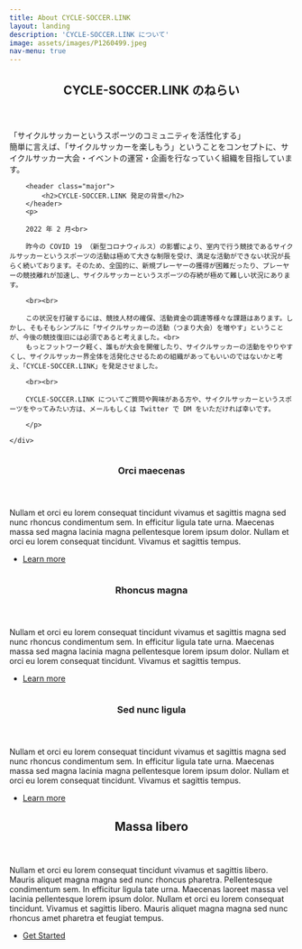 ```yaml
---
title: About CYCLE-SOCCER.LINK
layout: landing
description: 'CYCLE-SOCCER.LINK について'
image: assets/images/P1260499.jpeg
nav-menu: true
---
```


<!-- Main -->
<div id="main">

<!-- One -->
<section id="one">
	<div class="inner">
		<header class="major">
			<h2>CYCLE-SOCCER.LINK のねらい</h2>
		</header>
		<p>
		「サイクルサッカーというスポーツのコミュニティを活性化する」<br>
		簡単に言えば、「サイクルサッカーを楽しもう」ということをコンセプトに、サイクルサッカー大会・イベントの運営・企画を行なっていく組織を目指しています。
		</p>

		<header class="major">
			<h2>CYCLE-SOCCER.LINK 発足の背景</h2>
		</header>
		<p>

		2022 年 2 月<br>

		昨今の COVID 19 （新型コロナウィルス）の影響により、室内で行う競技であるサイクルサッカーというスポーツの活動は極めて大きな制限を受け、満足な活動ができない状況が長らく続いております。そのため、全国的に、新規プレーヤーの獲得が困難だったり、プレーヤーの競技離れが加速し、サイクルサッカーというスポーツの存続が極めて難しい状況にあります。

		<br><br>

		この状況を打破するには、競技人材の確保、活動資金の調達等様々な課題はあります。しかし、そもそもシンプルに「サイクルサッカーの活動（つまり大会）を増やす」ということが、今後の競技復旧には必須であると考えました。<br>
		もっとフットワーク軽く、誰もが大会を開催したり、サイクルサッカーの活動をやりやすくし、サイクルサッカー界全体を活発化させるための組織があってもいいのではないかと考え、「CYCLE-SOCCER.LINK」を発足させました。

		<br><br>

		CYCLE-SOCCER.LINK についてご質問や興味がある方や、サイクルサッカーというスポーツをやってみたい方は、メールもしくは Twitter で DM をいただければ幸いです。

		</p>

	</div>
</section>

<!-- Two -->
<section id="two" class="spotlights">
	<section>
		<a href="generic.html" class="image">
			<img src="{% link assets/images/pic08.jpg %}" alt="" data-position="center center" />
		</a>
		<div class="content">
			<div class="inner">
				<header class="major">
					<h3>Orci maecenas</h3>
				</header>
				<p>Nullam et orci eu lorem consequat tincidunt vivamus et sagittis magna sed nunc rhoncus condimentum sem. In efficitur ligula tate urna. Maecenas massa sed magna lacinia magna pellentesque lorem ipsum dolor. Nullam et orci eu lorem consequat tincidunt. Vivamus et sagittis tempus.</p>
				<ul class="actions">
					<li><a href="generic.html" class="button">Learn more</a></li>
				</ul>
			</div>
		</div>
	</section>
	<section>
		<a href="generic.html" class="image">
			<img src="{% link assets/images/pic09.jpg %}" alt="" data-position="top center" />
		</a>
		<div class="content">
			<div class="inner">
				<header class="major">
					<h3>Rhoncus magna</h3>
				</header>
				<p>Nullam et orci eu lorem consequat tincidunt vivamus et sagittis magna sed nunc rhoncus condimentum sem. In efficitur ligula tate urna. Maecenas massa sed magna lacinia magna pellentesque lorem ipsum dolor. Nullam et orci eu lorem consequat tincidunt. Vivamus et sagittis tempus.</p>
				<ul class="actions">
					<li><a href="generic.html" class="button">Learn more</a></li>
				</ul>
			</div>
		</div>
	</section>
	<section>
		<a href="generic.html" class="image">
			<img src="{% link assets/images/pic10.jpg %}" alt="" data-position="25% 25%" />
		</a>
		<div class="content">
			<div class="inner">
				<header class="major">
					<h3>Sed nunc ligula</h3>
				</header>
				<p>Nullam et orci eu lorem consequat tincidunt vivamus et sagittis magna sed nunc rhoncus condimentum sem. In efficitur ligula tate urna. Maecenas massa sed magna lacinia magna pellentesque lorem ipsum dolor. Nullam et orci eu lorem consequat tincidunt. Vivamus et sagittis tempus.</p>
				<ul class="actions">
					<li><a href="generic.html" class="button">Learn more</a></li>
				</ul>
			</div>
		</div>
	</section>
</section>

<!-- Three -->
<section id="three">
	<div class="inner">
		<header class="major">
			<h2>Massa libero</h2>
		</header>
		<p>Nullam et orci eu lorem consequat tincidunt vivamus et sagittis libero. Mauris aliquet magna magna sed nunc rhoncus pharetra. Pellentesque condimentum sem. In efficitur ligula tate urna. Maecenas laoreet massa vel lacinia pellentesque lorem ipsum dolor. Nullam et orci eu lorem consequat tincidunt. Vivamus et sagittis libero. Mauris aliquet magna magna sed nunc rhoncus amet pharetra et feugiat tempus.</p>
		<ul class="actions">
			<li><a href="generic.html" class="button next">Get Started</a></li>
		</ul>
	</div>
</section>

</div>
